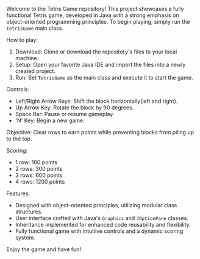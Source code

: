 Welcome to the Tetris Game repository! This project showcases a fully functional Tetris game, developed in Java with a strong emphasis on object-oriented programming principles. To begin playing, simply run the `TetrisGame` main class.

How to play:
1. Download: Clone or download the repository's files to your local machine.
2. Setup: Open your favorite Java IDE and import the files into a newly created project.
3. Run: Set `TetrisGame` as the main class and execute it to start the game.

Controls:
- Left/Right Arrow Keys: Shift the block horizontally(left and right).
- Up Arrow Key: Rotate the block by 90 degrees.
- Space Bar: Pause or resume gameplay.
- 'N' Key: Begin a new game.

Objective: Clear rows to earn points while preventing blocks from piling up to the top.

Scoring:  
- 1 row: 100 points  
- 2 rows: 300 points  
- 3 rows: 600 points  
- 4 rows: 1200 points

Features:
- Designed with object-oriented principles, utilizing modular class structures.
- User interface crafted with Java's `Graphics` and `JOptionPane` classes.
- Inheritance implemented for enhanced code reusability and flexibility.
- Fully functional game with intuitive controls and a dynamic scoring system.

Enjoy the game and have fun!
